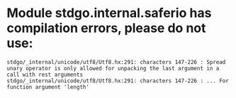 # Module stdgo.internal.saferio has compilation errors, please do not use:
```
stdgo/_internal/unicode/utf8/Utf8.hx:291: characters 147-226 : Spread unary operator is only allowed for unpacking the last argument in a call with rest arguments
stdgo/_internal/unicode/utf8/Utf8.hx:291: characters 147-226 : ... For function argument 'length'

```

